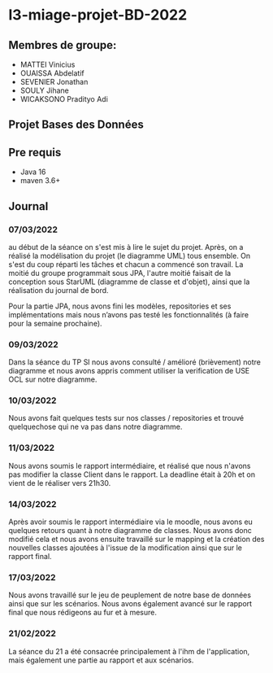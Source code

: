 # l3-miage-projet-BD-2022

## Membres de groupe:
* MATTEI Vinicius
* OUAISSA Abdelatif
* SEVENIER Jonathan
* SOULY Jihane
* WICAKSONO Pradityo Adi


## Projet Bases des Données


## Pre requis
* Java 16
* maven 3.6+


## Journal
### 07/03/2022
au début de la séance on s'est mis à lire le sujet du projet. Après, on a réalisé la modélisation du projet (le diagramme UML) tous ensemble. On s'est du coup réparti les tâches et chacun a commencé son travail. La moitié du groupe programmait sous JPA, l'autre moitié faisait de la conception sous StarUML (diagramme de classe et d'objet), ainsi que la réalisation du journal de bord. 

Pour la partie JPA, nous avons fini les modèles, repositories et ses implémentations mais nous n’avons pas testé les fonctionnalités (à faire pour la semaine prochaine).


### 09/03/2022
Dans la séance du TP SI nous avons consulté / amélioré (brièvement) notre diagramme et nous avons appris comment utiliser la verification de USE OCL sur notre diagramme.

### 10/03/2022
Nous avons fait quelques tests sur nos classes / repositories et trouvé quelquechose qui ne va pas dans notre diagramme.

### 11/03/2022
Nous avons soumis le rapport intermédiaire, et réalisé que nous n'avons pas modifier la classe Client dans le rapport. La deadline était à 20h et on vient de le réaliser vers 21h30.

### 14/03/2022
Après avoir soumis le rapport intermédiaire via le moodle, nous avons eu quelques retours quant à notre diagramme de classes. Nous avons donc modifié cela et nous avons ensuite travaillé sur le mapping et la création des nouvelles classes ajoutées à l'issue de la modification ainsi que sur le rapport final.

### 17/03/2022
Nous avons travaillé sur le jeu de peuplement de notre base de données ainsi que sur les scénarios. Nous avons également avancé sur le rapport final que nous rédigeons au fur et à mesure.

### 21/02/2022
La séance du 21 a été consacrée principalement à l'ihm de l'application, mais également une partie au rapport et aux scénarios.
